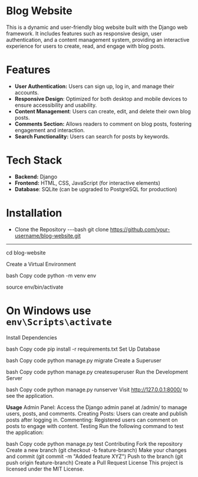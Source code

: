 # Blog Website


This is a dynamic and user-friendly blog website built with the Django web framework. It includes features such as responsive design, user authentication, and a content management system, providing an interactive experience for users to create, read, and engage with blog posts.

#      Features
- **User Authentication:** Users can sign up, log in, and manage their accounts.
- **Responsive Design**: Optimized for both desktop and mobile devices to ensure accessibility and usability.
- **Content Management**: Users can create, edit, and delete their own blog posts.
- **Comments Section:** Allows readers to comment on blog posts, fostering engagement and interaction.
- **Search Functionality:** Users can search for posts by keywords.

#      Tech Stack
- **Backend:** Django
- **Frontend:** HTML, CSS, JavaScript (for interactive elements)
- **Database**: SQLite (can be upgraded to PostgreSQL for production)


#   **Installation**
- Clone the Repository
---bash
git clone https://github.com/your-username/blog-website.git
---
cd blog-website

Create a Virtual Environment

bash
Copy code
python -m venv env

source env/bin/activate 

# On Windows use `env\Scripts\activate`

Install Dependencies

bash
Copy code
pip install -r requirements.txt
Set Up Database

bash
Copy code
python manage.py migrate
Create a Superuser

bash
Copy code
python manage.py createsuperuser
Run the Development Server

bash
Copy code
python manage.py runserver
Visit http://127.0.0.1:8000/ to see the application.

**Usage**
Admin Panel: Access the Django admin panel at /admin/ to manage users, posts, and comments.
Creating Posts: Users can create and publish posts after logging in.
Commenting: Registered users can comment on posts to engage with content.
Testing
Run the following command to test the application:

bash
Copy code
python manage.py test
Contributing
Fork the repository
Create a new branch (git checkout -b feature-branch)
Make your changes and commit (git commit -m "Added feature XYZ")
Push to the branch (git push origin feature-branch)
Create a Pull Request
License
This project is licensed under the MIT License.
